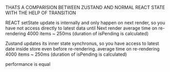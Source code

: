 THATS A COMPARISION BETWEEN ZUSTAND AND NORMAL REACT STATE WITH THE HELP OF TRANSITION

REACT setState update is internally and only happen on next render, so you have not access directly to latest data until Next render
average time on re-rendering 4000 items ~ 250ms (duration of isPending is calculated)

Zustand updates its inner state synchronus, so you have access to latest date inside store even before re-rendering.
average time on re-rendering 4000 items ~ 250ms (duration of isPending is calculated)

performance is equal
